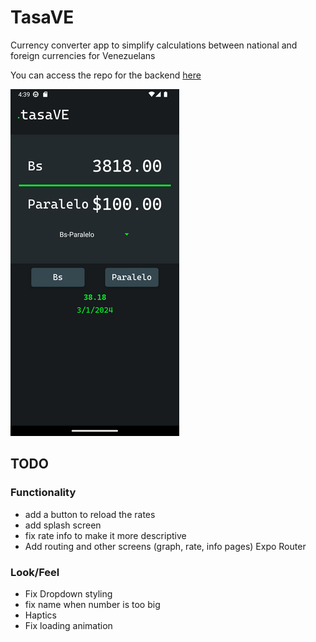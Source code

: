 # TasaVE
Currency converter app to simplify calculations between national and foreign currencies for Venezuelans

You can access the repo for the backend [here](https://github.com/dmorenog01/tasave-native-backend)


![App preview](rsz_app_preview2.png)

## TODO
### Functionality

- add a button to reload the rates
- add splash screen
- fix rate info to make it more descriptive
- Add routing and other screens (graph, rate, info pages) Expo Router

### Look/Feel
- Fix Dropdown styling
- fix name when number is too big
- Haptics
- Fix loading animation

